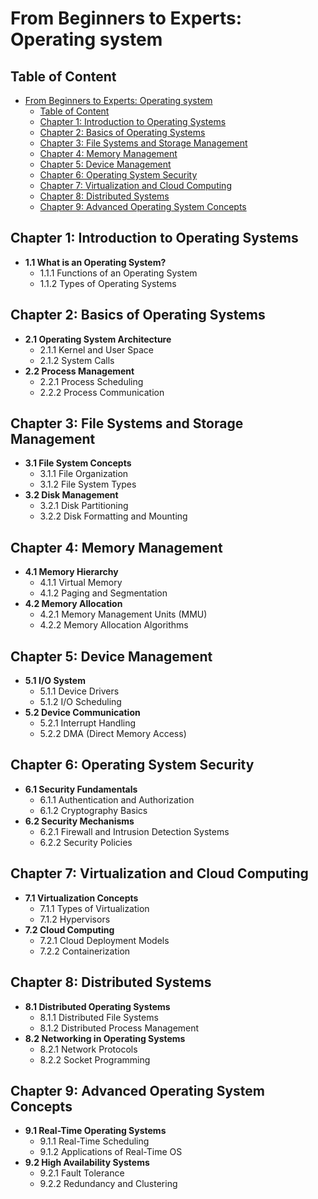 # From Beginners to Experts: Operating system

## Table of Content
- [From Beginners to Experts: Operating system](#from-beginners-to-experts-operating-system)
  - [Table of Content](#table-of-content)
  - [Chapter 1: Introduction to Operating Systems](#chapter-1-introduction-to-operating-systems)
  - [Chapter 2: Basics of Operating Systems](#chapter-2-basics-of-operating-systems)
  - [Chapter 3: File Systems and Storage Management](#chapter-3-file-systems-and-storage-management)
  - [Chapter 4: Memory Management](#chapter-4-memory-management)
  - [Chapter 5: Device Management](#chapter-5-device-management)
  - [Chapter 6: Operating System Security](#chapter-6-operating-system-security)
  - [Chapter 7: Virtualization and Cloud Computing](#chapter-7-virtualization-and-cloud-computing)
  - [Chapter 8: Distributed Systems](#chapter-8-distributed-systems)
  - [Chapter 9: Advanced Operating System Concepts](#chapter-9-advanced-operating-system-concepts)

## Chapter 1: Introduction to Operating Systems
- **1.1 What is an Operating System?**
  - 1.1.1 Functions of an Operating System
  - 1.1.2 Types of Operating Systems

## Chapter 2: Basics of Operating Systems
- **2.1 Operating System Architecture**
  - 2.1.1 Kernel and User Space
  - 2.1.2 System Calls
- **2.2 Process Management**
  - 2.2.1 Process Scheduling
  - 2.2.2 Process Communication

## Chapter 3: File Systems and Storage Management
- **3.1 File System Concepts**
  - 3.1.1 File Organization
  - 3.1.2 File System Types
- **3.2 Disk Management**
  - 3.2.1 Disk Partitioning
  - 3.2.2 Disk Formatting and Mounting

## Chapter 4: Memory Management
- **4.1 Memory Hierarchy**
  - 4.1.1 Virtual Memory
  - 4.1.2 Paging and Segmentation
- **4.2 Memory Allocation**
  - 4.2.1 Memory Management Units (MMU)
  - 4.2.2 Memory Allocation Algorithms

## Chapter 5: Device Management
- **5.1 I/O System**
  - 5.1.1 Device Drivers
  - 5.1.2 I/O Scheduling
- **5.2 Device Communication**
  - 5.2.1 Interrupt Handling
  - 5.2.2 DMA (Direct Memory Access)

## Chapter 6: Operating System Security
- **6.1 Security Fundamentals**
  - 6.1.1 Authentication and Authorization
  - 6.1.2 Cryptography Basics
- **6.2 Security Mechanisms**
  - 6.2.1 Firewall and Intrusion Detection Systems
  - 6.2.2 Security Policies

## Chapter 7: Virtualization and Cloud Computing
- **7.1 Virtualization Concepts**
  - 7.1.1 Types of Virtualization
  - 7.1.2 Hypervisors
- **7.2 Cloud Computing**
  - 7.2.1 Cloud Deployment Models
  - 7.2.2 Containerization

## Chapter 8: Distributed Systems
- **8.1 Distributed Operating Systems**
  - 8.1.1 Distributed File Systems
  - 8.1.2 Distributed Process Management
- **8.2 Networking in Operating Systems**
  - 8.2.1 Network Protocols
  - 8.2.2 Socket Programming

## Chapter 9: Advanced Operating System Concepts
- **9.1 Real-Time Operating Systems**
  - 9.1.1 Real-Time Scheduling
  - 9.1.2 Applications of Real-Time OS
- **9.2 High Availability Systems**
  - 9.2.1 Fault Tolerance
  - 9.2.2 Redundancy and Clustering
